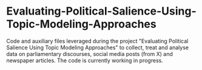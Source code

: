 # Evaluating-Political-Salience-Using-Topic-Modeling-Approaches
Code and auxiliary files leveraged during the project "Evaluating Political Salience Using Topic Modeling Approaches" to collect, treat and analyse data on parliamentary discourses, social media posts (from X) and newspaper articles. The code is currently working in progress.
